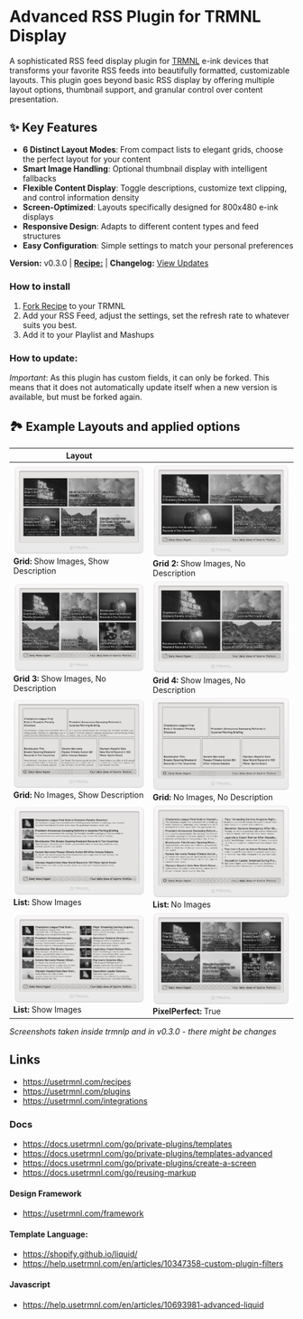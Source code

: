 # Advanced RSS Plugin for TRMNL Display

A sophisticated RSS feed display plugin for [TRMNL](https://usetrmnl.com) e-ink devices that transforms your favorite RSS feeds into beautifully formatted, customizable layouts. This plugin goes beyond basic RSS display by offering multiple layout options, thumbnail support, and granular control over content presentation.

## ✨ Key Features

- **6 Distinct Layout Modes**: From compact lists to elegant grids, choose the perfect layout for your content
- **Smart Image Handling**: Optional thumbnail display with intelligent fallbacks
- **Flexible Content Display**: Toggle descriptions, customize text clipping, and control information density  
- **Screen-Optimized**: Layouts specifically designed for 800x480 e-ink displays
- **Responsive Design**: Adapts to different content types and feed structures
- **Easy Configuration**: Simple settings to match your personal preferences

**Version:** v0.3.0 | [**Recipe:**](https://usetrmnl.com/recipes/79118/) | **Changelog:** [View Updates](https://github.com/heroheman/trmnl_advanced_rss/blob/main/CHANGELOG.md)

### How to install

1. [Fork Recipe](https://usetrmnl.com/recipes/79118/install) to your TRMNL 
2. Add your RSS Feed, adjust the settings, set the refresh rate to whatever suits you best.
3. Add it to your Playlist and Mashups

### How to update:
*Important*: As this plugin has custom fields, it can only be forked. This means that it does not automatically update itself when a new version is available, but must be forked again.

## 🏞️ Example Layouts and applied options

| Layout ||
|--------|--------|
| ![Layout: Grid 1, Show Images, Show Description](screenshots/full_grid_images.jpg)<br>**Grid:** Show Images, Show Description | ![Layout: Grid 2, Show Images, No Description](screenshots/full_grid-2_no-description.jpg)<br>**Grid 2:** Show Images, No Description |
| ![Layout: Grid 3, Show Images, No Description](screenshots/full_grid_3_no-description.jpg)<br>**Grid 3:** Show Images, No Description | ![Layout: Grid 4, Show Images, No Description](screenshots/full_grid_4_no-description.jpg)<br>**Grid 4:** Show Images, No Description |
| ![Layout: Grid, No Images, Show Description](screenshots/full_grid_no-images.jpg)<br>**Grid:** No Images, Show Description | ![Layout: Grid, No Images, No Description](screenshots/full_grid_no-images_no-description.jpg)<br>**Grid:** No Images, No Description |
| ![Layout: List, Show Images](screenshots/full_list_col_1.jpg)<br>**List:** Show Images | ![Layout: List, No Images](screenshots/full_list_no-images.jpg)<br>**List:** No Images |
| ![Layout: List 2 Columns, Show Images](screenshots/full_list_col_2.jpg)<br>**List:** Show Images | ![PixelPerfect On](screenshots/full_pixelperfect_on.jpg)<br>**PixelPerfect:** True | ![PixelPerfect Off](screenshots/full_pixelperfect_off.jpg)<br>**PixelPerfect:** false |

_Screenshots taken inside trmnlp and in *v0.3.0* - there might be changes_

## Links

- https://usetrmnl.com/recipes
- https://usetrmnl.com/plugins
- https://usetrmnl.com/integrations

### Docs
- https://docs.usetrmnl.com/go/private-plugins/templates
- https://docs.usetrmnl.com/go/private-plugins/templates-advanced
- https://docs.usetrmnl.com/go/private-plugins/create-a-screen
- https://docs.usetrmnl.com/go/reusing-markup

#### Design Framework
- https://usetrmnl.com/framework

#### Template Language: 
- https://shopify.github.io/liquid/
- https://help.usetrmnl.com/en/articles/10347358-custom-plugin-filters

#### Javascript
- https://help.usetrmnl.com/en/articles/10693981-advanced-liquid